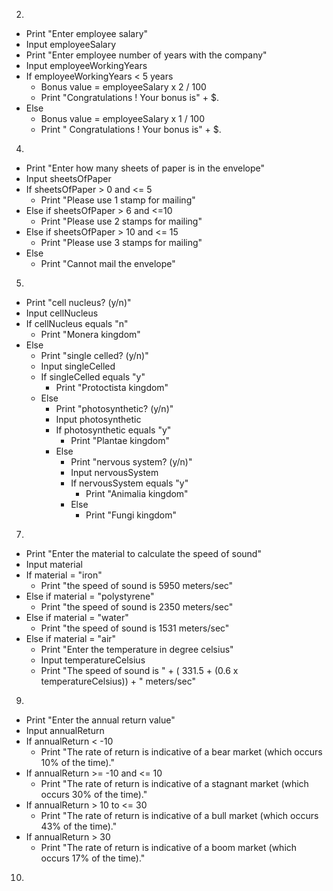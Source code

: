 2. 
- Print "Enter employee salary"
- Input employeeSalary
- Print "Enter employee number of years with the company"
- Input employeeWorkingYears
- If employeeWorkingYears < 5 years 
  - Bonus value = employeeSalary x 2 / 100
  - Print "Congratulations ! Your bonus is" + $<bonus value>.
- Else
  - Bonus value = employeeSalary x 1 / 100
  - Print " Congratulations ! Your bonus is" + $<bonus value>.

4.
- Print "Enter how many sheets of paper is in the envelope"
- Input sheetsOfPaper
- If sheetsOfPaper > 0 and <= 5
  - Print "Please use 1 stamp for mailing"
- Else if sheetsOfPaper > 6 and <=10
  - Print "Please use 2 stamps for mailing"
- Else if sheetsOfPaper > 10 and <= 15
  - Print "Please use 3 stamps for mailing"
- Else
  - Print "Cannot mail the envelope"

5.
- Print "cell nucleus? (y/n)"
- Input cellNucleus
- If cellNucleus equals "n"
  - Print "Monera kingdom"
- Else
  - Print "single celled? (y/n)"
  - Input singleCelled
  - If singleCelled equals "y"
    - Print "Protoctista kingdom"
  - Else
    - Print "photosynthetic? (y/n)"
    - Input photosynthetic
    - If photosynthetic equals "y"
      - Print "Plantae kingdom"
    - Else
      - Print "nervous system? (y/n)"
      - Input nervousSystem
      - If nervousSystem equals "y"
        - Print "Animalia kingdom"
      - Else
        - Print "Fungi kingdom"
      
7.
- Print "Enter the material to calculate the speed of sound"
- Input material
- If material = "iron"
  - Print "the speed of sound is 5950 meters/sec"
- Else if material = "polystyrene"
  - Print "the speed of sound is 2350 meters/sec"
- Else if material = "water"
  - Print "the speed of sound is 1531 meters/sec"
- Else if material = "air"
  - Print "Enter the temperature in degree celsius"
  - Input temperatureCelsius
  - Print "The speed of sound is " + ( 331.5 + (0.6 x temperatureCelsius)) + " meters/sec"

9.
- Print "Enter the annual return value"
- Input annualReturn
- If annualReturn < -10
  - Print "The rate of return is indicative of a bear market (which occurs 10% of the time)."
- If annualReturn >= -10 and <= 10
  - Print "The rate of return is indicative of a stagnant market (which occurs 30% of the time)."
- If annualReturn > 10 to <= 30
  - Print "The rate of return is indicative of a bull market (which occurs 43% of the time)."
- If annualReturn > 30
  - Print "The rate of return is indicative of a boom market (which occurs 17% of the time)."

10.


